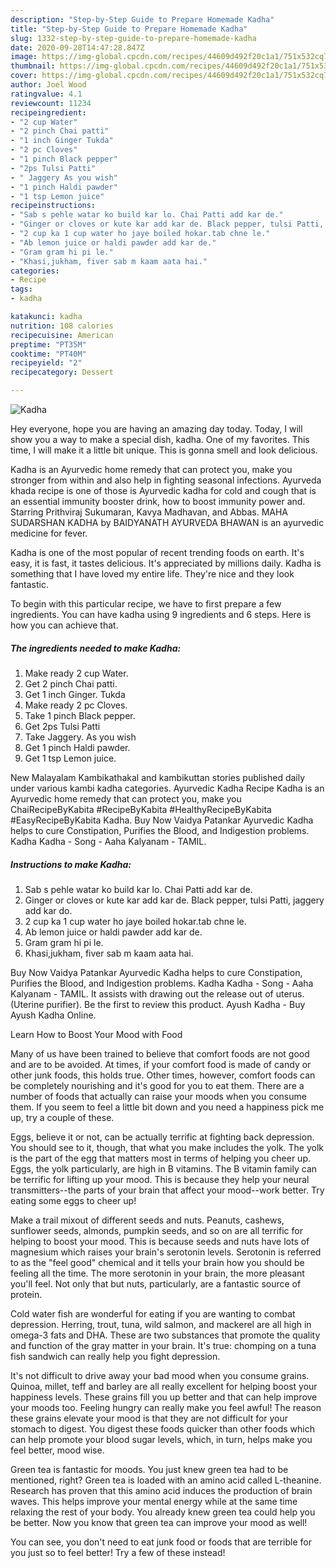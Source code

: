 ```yaml
---
description: "Step-by-Step Guide to Prepare Homemade Kadha"
title: "Step-by-Step Guide to Prepare Homemade Kadha"
slug: 1332-step-by-step-guide-to-prepare-homemade-kadha
date: 2020-09-28T14:47:28.847Z
image: https://img-global.cpcdn.com/recipes/44609d492f20c1a1/751x532cq70/kadha-recipe-main-photo.jpg
thumbnail: https://img-global.cpcdn.com/recipes/44609d492f20c1a1/751x532cq70/kadha-recipe-main-photo.jpg
cover: https://img-global.cpcdn.com/recipes/44609d492f20c1a1/751x532cq70/kadha-recipe-main-photo.jpg
author: Joel Wood
ratingvalue: 4.1
reviewcount: 11234
recipeingredient:
- "2 cup Water"
- "2 pinch Chai patti"
- "1 inch Ginger Tukda"
- "2 pc Cloves"
- "1 pinch Black pepper"
- "2ps Tulsi Patti"
- " Jaggery As you wish"
- "1 pinch Haldi pawder"
- "1 tsp Lemon juice"
recipeinstructions:
- "Sab s pehle watar ko build kar lo. Chai Patti add kar de."
- "Ginger or cloves or kute kar add kar de. Black pepper, tulsi Patti, jaggery add kar do."
- "2 cup ka 1 cup water ho jaye boiled hokar.tab chne le."
- "Ab lemon juice or haldi pawder add kar de."
- "Gram gram hi pi le."
- "Khasi,jukham, fiver sab m kaam aata hai."
categories:
- Recipe
tags:
- kadha

katakunci: kadha 
nutrition: 108 calories
recipecuisine: American
preptime: "PT35M"
cooktime: "PT40M"
recipeyield: "2"
recipecategory: Dessert

---
```



![Kadha](https://img-global.cpcdn.com/recipes/44609d492f20c1a1/751x532cq70/kadha-recipe-main-photo.jpg)

Hey everyone, hope you are having an amazing day today. Today, I will show you a way to make a special dish, kadha. One of my favorites. This time, I will make it a little bit unique. This is gonna smell and look delicious.

Kadha is an Ayurvedic home remedy that can protect you, make you stronger from within and also help in fighting seasonal infections. Ayurveda khada recipe is one of those is Ayurvedic kadha for cold and cough that is an essential immunity booster drink, how to boost immunity power and. Starring Prithviraj Sukumaran, Kavya Madhavan, and Abbas. MAHA SUDARSHAN KADHA by BAIDYANATH AYURVEDA BHAWAN is an ayurvedic medicine for fever.

Kadha is one of the most popular of recent trending foods on earth. It's easy, it is fast, it tastes delicious. It's appreciated by millions daily. Kadha is something that I have loved my entire life. They're nice and they look fantastic.


To begin with this particular recipe, we have to first prepare a few ingredients. You can have kadha using 9 ingredients and 6 steps. Here is how you can achieve that.

<!--inarticleads1-->

##### The ingredients needed to make Kadha:

1. Make ready 2 cup Water.
1. Get 2 pinch Chai patti.
1. Get 1 inch Ginger. Tukda
1. Make ready 2 pc Cloves.
1. Take 1 pinch Black pepper.
1. Get 2ps Tulsi Patti
1. Take  Jaggery. As you wish
1. Get 1 pinch Haldi pawder.
1. Get 1 tsp Lemon juice.


New Malayalam Kambikathakal and kambikuttan stories published daily under various kambi kadha categories. Ayurvedic Kadha Recipe Kadha is an Ayurvedic home remedy that can protect you, make you ChaiRecipeByKabita #RecipeByKabita #HealthyRecipeByKabita #EasyRecipeByKabita Kadha. Buy Now Vaidya Patankar Ayurvedic Kadha helps to cure Constipation, Purifies the Blood, and Indigestion problems. Kadha Kadha - Song - Aaha Kalyanam - TAMIL. 

<!--inarticleads2-->

##### Instructions to make Kadha:

1. Sab s pehle watar ko build kar lo. Chai Patti add kar de.
1. Ginger or cloves or kute kar add kar de. Black pepper, tulsi Patti, jaggery add kar do.
1. 2 cup ka 1 cup water ho jaye boiled hokar.tab chne le.
1. Ab lemon juice or haldi pawder add kar de.
1. Gram gram hi pi le.
1. Khasi,jukham, fiver sab m kaam aata hai.


Buy Now Vaidya Patankar Ayurvedic Kadha helps to cure Constipation, Purifies the Blood, and Indigestion problems. Kadha Kadha - Song - Aaha Kalyanam - TAMIL. It assists with drawing out the release out of uterus. (Uterine purifier). Be the first to review this product. Ayush Kadha - Buy Ayush Kadha Online. 

Learn How to Boost Your Mood with Food


Many of us have been trained to believe that comfort foods are not good and are to be avoided. At times, if your comfort food is made of candy or other junk foods, this holds true. Other times, however, comfort foods can be completely nourishing and it's good for you to eat them. There are a number of foods that actually can raise your moods when you consume them. If you seem to feel a little bit down and you need a happiness pick me up, try a couple of these.

Eggs, believe it or not, can be actually terrific at fighting back depression. You should see to it, though, that what you make includes the yolk. The yolk is the part of the egg that matters most in terms of helping you cheer up. Eggs, the yolk particularly, are high in B vitamins. The B vitamin family can be terrific for lifting up your mood. This is because they help your neural transmitters--the parts of your brain that affect your mood--work better. Try eating some eggs to cheer up!

Make a trail mixout of different seeds and nuts. Peanuts, cashews, sunflower seeds, almonds, pumpkin seeds, and so on are all terrific for helping to boost your mood. This is because seeds and nuts have lots of magnesium which raises your brain's serotonin levels. Serotonin is referred to as the "feel good" chemical and it tells your brain how you should be feeling all the time. The more serotonin in your brain, the more pleasant you'll feel. Not only that but nuts, particularly, are a fantastic source of protein.

Cold water fish are wonderful for eating if you are wanting to combat depression. Herring, trout, tuna, wild salmon, and mackerel are all high in omega-3 fats and DHA. These are two substances that promote the quality and function of the gray matter in your brain. It's true: chomping on a tuna fish sandwich can really help you fight depression. 

It's not difficult to drive away your bad mood when you consume grains. Quinoa, millet, teff and barley are all really excellent for helping boost your happiness levels. These grains fill you up better and that can help improve your moods too. Feeling hungry can really make you feel awful! The reason these grains elevate your mood is that they are not difficult for your stomach to digest. You digest these foods quicker than other foods which can help promote your blood sugar levels, which, in turn, helps make you feel better, mood wise.

Green tea is fantastic for moods. You just knew green tea had to be mentioned, right? Green tea is loaded with an amino acid called L-theanine. Research has proven that this amino acid induces the production of brain waves. This helps improve your mental energy while at the same time relaxing the rest of your body. You already knew green tea could help you be better. Now you know that green tea can improve your mood as well!

You can see, you don't need to eat junk food or foods that are terrible for you just so to feel better! Try a few of these instead!

